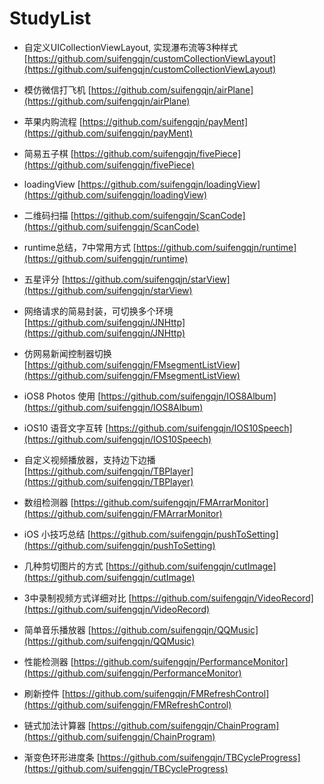 # StudyList

- 自定义UICollectionViewLayout, 实现瀑布流等3种样式
  [https://github.com/suifengqjn/customCollectionViewLayout](https://github.com/suifengqjn/customCollectionViewLayout)
  
- 模仿微信打飞机
[https://github.com/suifengqjn/airPlane](https://github.com/suifengqjn/airPlane)

- 苹果内购流程
[https://github.com/suifengqjn/payMent](https://github.com/suifengqjn/payMent)

- 简易五子棋
[https://github.com/suifengqjn/fivePiece](https://github.com/suifengqjn/fivePiece)

- loadingView
[https://github.com/suifengqjn/loadingView](https://github.com/suifengqjn/loadingView)

- 二维码扫描
[https://github.com/suifengqjn/ScanCode](https://github.com/suifengqjn/ScanCode)

- runtime总结，7中常用方式
[https://github.com/suifengqjn/runtime](https://github.com/suifengqjn/runtime)

- 五星评分
[https://github.com/suifengqjn/starView](https://github.com/suifengqjn/starView)

- 网络请求的简易封装，可切换多个环境
[https://github.com/suifengqjn/JNHttp](https://github.com/suifengqjn/JNHttp)

- 仿网易新闻控制器切换
[https://github.com/suifengqjn/FMsegmentListView](https://github.com/suifengqjn/FMsegmentListView)

- iOS8 Photos 使用
[https://github.com/suifengqjn/IOS8Album](https://github.com/suifengqjn/IOS8Album)

- iOS10 语音文字互转
[https://github.com/suifengqjn/IOS10Speech](https://github.com/suifengqjn/IOS10Speech)

- 自定义视频播放器，支持边下边播
[https://github.com/suifengqjn/TBPlayer](https://github.com/suifengqjn/TBPlayer)

- 数组检测器
[https://github.com/suifengqjn/FMArrarMonitor](https://github.com/suifengqjn/FMArrarMonitor)

- iOS 小技巧总结
[https://github.com/suifengqjn/pushToSetting](https://github.com/suifengqjn/pushToSetting)

- 几种剪切图片的方式
[https://github.com/suifengqjn/cutImage](https://github.com/suifengqjn/cutImage)

- 3中录制视频方式详细对比
[https://github.com/suifengqjn/VideoRecord](https://github.com/suifengqjn/VideoRecord)

- 简单音乐播放器
[https://github.com/suifengqjn/QQMusic](https://github.com/suifengqjn/QQMusic)

- 性能检测器
[https://github.com/suifengqjn/PerformanceMonitor](https://github.com/suifengqjn/PerformanceMonitor)

- 刷新控件
[https://github.com/suifengqjn/FMRefreshControl](https://github.com/suifengqjn/FMRefreshControl)

- 链式加法计算器
[https://github.com/suifengqjn/ChainProgram](https://github.com/suifengqjn/ChainProgram)

- 渐变色环形进度条
[https://github.com/suifengqjn/TBCycleProgress](https://github.com/suifengqjn/TBCycleProgress)



